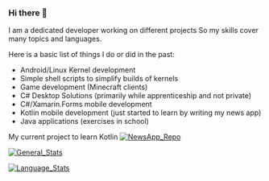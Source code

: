 ### Hi there 👋

I am a dedicated developer working on different projects
So my skills cover many topics and languages.

Here is a basic list of things I do or did in the past:

* Android/Linux Kernel development
* Simple shell scripts to simplify builds of kernels
* Game development (Minecraft clients)
* C# Desktop Solutions (primarily while apprenticeship and not private)
* C#/Xamarin.Forms mobile development
* Kotlin mobile development (just started to learn by writing my news app)
* Java applications (exercises in school)

My current project to learn Kotlin
[![NewsApp_Repo](https://github-readme-stats.vercel.app/api/pin/?username=PrimoDev23&repo=NewsApp)](https://github.com/anuraghazra/github-readme-stats)

[![General_Stats](https://github-readme-stats.vercel.app/api?username=PrimoDev23&show_icons=true&theme=vue)](https://github.com/anuraghazra/github-readme-stats)

[![Language_Stats](https://github-readme-stats.vercel.app/api/top-langs/?username=PrimoDev23&layout=compact&theme=vue)](https://github.com/anuraghazra/github-readme-stats)

<!--
**PrimoDev23/PrimoDev23** is a ✨ _special_ ✨ repository because its `README.md` (this file) appears on your GitHub profile.

Here are some ideas to get you started:

- 🔭 I’m currently working on ...
- 🌱 I’m currently learning ...
- 👯 I’m looking to collaborate on ...
- 🤔 I’m looking for help with ...
- 💬 Ask me about ...
- 📫 How to reach me: ...
- 😄 Pronouns: ...
- ⚡ Fun fact: ...
-->
